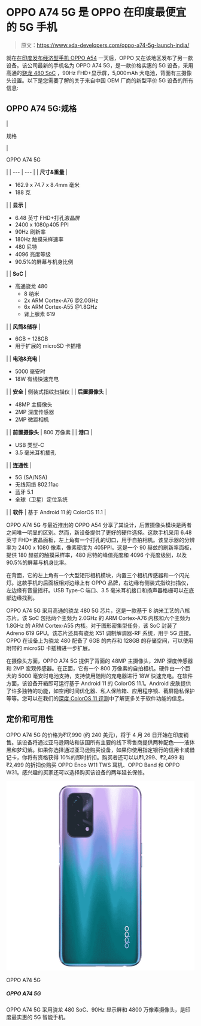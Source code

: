 # OPPO A74 5G 是 OPPO 在印度最便宜的 5G 手机

> 原文：<https://www.xda-developers.com/oppo-a74-5g-launch-india/>

就在[在印度发布经济型手机 OPPO A54](https://www.xda-developers.com/oppo-a54-india-launch/) 一天后，OPPO 又在该地区发布了另一款设备。该公司最新的手机名为 OPPO A74 5G，是一款价格实惠的 5G 设备，采用高通的[骁龙 480 SoC](https://www.xda-developers.com/qualcomm-snapdragon-480-cheap-5g-phones-2021/) ，90Hz FHD+显示屏，5,000mAh 大电池，背面有三摄像头设置。以下是您需要了解的关于来自中国 OEM 厂商的新型平价 5G 设备的所有信息:

## OPPO A74 5G:规格

| 

规格

 | 

OPPO A74 5G

 |
| --- | --- |
| **尺寸&重量** | 

*   162.9 x 74.7 x 8.4mm 毫米
*   188 克

 |
| **显示** | 

*   6.48 英寸 FHD+打孔液晶屏
*   2400 x 1080p405 PPI
*   90Hz 刷新率
*   180Hz 触摸采样速率
*   480 尼特
*   4096 亮度等级
*   90.5%的屏幕与机身比例

 |
| **SoC** | 

*   高通骁龙 480
    *   8 纳米
    *   2x ARM Cortex-A76 @2.0GHz
    *   6x ARM Cortex-A55 @1.8GHz
    *   肾上腺素 619

 |
| **风筒&储存** | 

*   6GB + 128GB
*   用于扩展的 microSD 卡插槽

 |
| **电池&充电** | 

*   5000 毫安时
*   18W 有线快速充电

 |
| **安全** | 侧装式指纹扫描仪 |
| **后置摄像头** | 

*   48MP 主摄像头
*   2MP 深度传感器
*   2MP 微距相机

 |
| **前置摄像头** | 800 万像素 |
| **港口** | 

*   USB 类型-C
*   3.5 毫米耳机插孔

 |
| **连通性** | 

*   5G (SA/NSA)
*   无线网络 802.11ac
*   蓝牙 5.1
*   全球（卫星）定位系统

 |
| **软件** | 基于 Android 11 的 ColorOS 11.1 |

OPPO A74 5G 与最近推出的 OPPO A54 分享了其设计，后置摄像头模块是两者之间唯一明显的区别。然而，新设备提供了更好的硬件选择。这款手机采用 6.48 英寸 FHD+液晶面板，左上角有一个打孔的切口，用于自拍相机。该显示器的分辨率为 2400 x 1080 像素，像素密度为 405PPI。这是一个 90 赫兹的刷新率面板，提供 180 赫兹的触摸采样率，480 尼特的峰值亮度和 4096 个亮度级别，以及 90.5%的屏幕与机身比率。

在背面，它的左上角有一个大型矩形相机模块，内置三个相机传感器和一个闪光灯。这款手机的后面板相对边缘上有 OPPO 品牌，右边缘有侧装式指纹扫描仪，左边缘有音量摇杆。USB Type-C 端口、3.5 毫米耳机接口和扬声器格栅可以在底部边缘找到。

OPPO A74 5G 采用高通的骁龙 480 5G 芯片，这是一款基于 8 纳米工艺的八核芯片。该 SoC 包括两个主频为 2.0GHz 的 ARM Cortex-A76 内核和六个主频为 1.8GHz 的 ARM Cortex-A55 内核。对于图形密集型任务，该 SoC 封装了 Adreno 619 GPU。该芯片还具有骁龙 X51 调制解调器-RF 系统，用于 5G 连接。OPPO 在设备上为骁龙 480 配备了 6GB 的内存和 128GB 的存储空间，可以使用附带的 microSD 卡插槽进一步扩展。

在摄像头方面，OPPO A74 5G 提供了背面的 48MP 主摄像头，2MP 深度传感器和 2MP 宏观传感器。在正面，它有一个 800 万像素的自拍相机。硬件由一个巨大的 5000 毫安时电池支持，支持使用随附的充电器进行 18W 快速充电。在软件方面，该设备开箱即可运行基于 Android 11 的 ColorOS 11.1。Android 皮肤提供了许多独特的功能，如空闲时间优化器、私人保险箱、应用程序锁、截屏隐私保护等等。您可以在我们的[深度 ColorOS 11 评测](https://www.xda-developers.com/coloros-11-android-11-oppo-review/)中了解更多关于软件功能的信息。

## 定价和可用性

OPPO A74 5G 的价格为₹17,990 (约 240 美元)，将于 4 月 26 日开始在印度销售。该设备将通过亚马逊网站和该国所有主要的线下零售商提供两种配色——液体黑和梦幻紫。如果你选择通过亚马逊购买设备，如果你使用指定银行的信用卡或借记卡，你将有资格获得 10%的即时折扣。购买者还可以以₹1,299、₹2,499 和₹2,499 的折扣价购买 OPPO Enco W11 TWS 耳机、OPPO Band 和 OPPO W31。感兴趣的买家还可以选择购买该设备的两年延长保修。

 <picture>![OPPO A74 5G with Snapdragon 480 SoC, a 90Hz display, and 48MP cameras is the most affordable smartphone in India with 5G connectivity.](img/aa2b13bb7207cac50c19868fe14c389a.png)</picture> 

OPPO A74 5G

##### OPPO A74 5G

OPPO A74 5G 采用骁龙 480 SoC、90Hz 显示屏和 4800 万像素摄像头，是印度最实惠的 5G 智能手机。